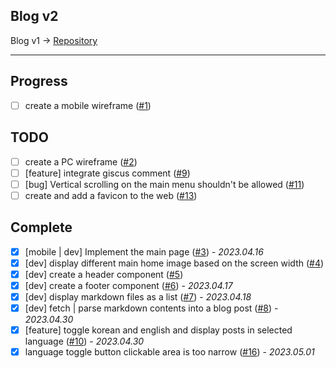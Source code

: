 ## Blog v2

Blog v1 → [Repository](https://github.com/rolemadelen/blog)

---

## Progress

- [ ] create a mobile wireframe ([#1][i1])

## TODO

- [ ] create a PC wireframe ([#2][i2])
- [ ] [feature] integrate giscus comment ([#9][i9])
- [ ] [bug] Vertical scrolling on the main menu shouldn't be allowed ([#11][i11])
- [ ] create and add a favicon to the web ([#13][i13])

## Complete

- [x] [mobile | dev] Implement the main page ([#3][i3]) - _2023.04.16_
- [x] [dev] display different main home image based on the screen width ([#4][i4])
- [x] [dev] create a header component ([#5][i5])
- [x] [dev] create a footer component ([#6][i6]) - _2023.04.17_
- [x] [dev] display markdown files as a list ([#7][i7]) - _2023.04.18_
- [x] [dev] fetch | parse markdown contents into a blog post ([#8][i8]) - _2023.04.30_
- [x] [feature] toggle korean and english and display posts in selected language ([#10][i10]) - _2023.04.30_
- [x] language toggle button clickable area is too narrow ([#16][i16]) - _2023.05.01_

[i1]: https://github.com/rolemadelen/blogv2/issues/1
[i2]: https://github.com/rolemadelen/blogv2/issues/2
[i3]: https://github.com/rolemadelen/blogv2/issues/3
[i4]: https://github.com/rolemadelen/blogv2/issues/4
[i5]: https://github.com/rolemadelen/blogv2/issues/5
[i6]: https://github.com/rolemadelen/blogv2/issues/6
[i7]: https://github.com/rolemadelen/blogv2/issues/7
[i8]: https://github.com/rolemadelen/blogv2/issues/8
[i9]: https://github.com/rolemadelen/blogv2/issues/9
[i10]: https://github.com/rolemadelen/blogv2/issues/10
[i11]: https://github.com/rolemadelen/blogv2/issues/11
[i13]: https://github.com/rolemadelen/blogv2/issues/13
[i16]: https://github.com/rolemadelen/blogv2/issues/16
